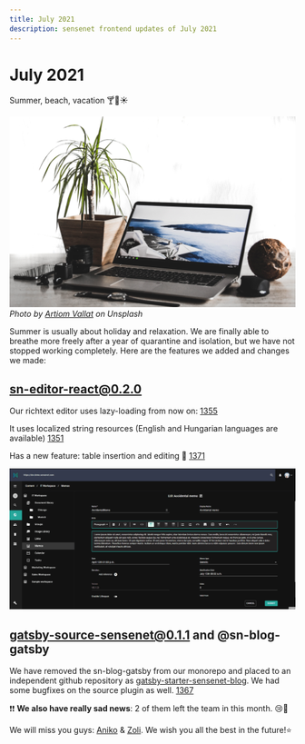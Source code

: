```yaml
---
title: July 2021
description: sensenet frontend updates of July 2021
---
```


# July 2021

Summer, beach, vacation 🍸🌴☀️

![Beach](/img/updates/beach.jpg)
_Photo by [Artiom Vallat]("https://unsplash.com/@virussinside") on Unsplash_

Summer is usually about holiday and relaxation. We are finally able to breathe more freely after a year of quarantine and isolation, but we have not stopped working completely. Here are the features we added and changes we made:

## sn-editor-react@0.2.0

Our richtext editor uses lazy-loading from now on: [1355](https://github.com/SenseNet/sn-client/pull/1355)

It uses localized string resources (English and Hungarian languages are available) [1351](https://github.com/SenseNet/sn-client/pull/1351)

Has a new feature: table insertion and editing 🎉 [1371](https://github.com/SenseNet/sn-client/pull/1371)

![Editor table](/img/updates/editor-table.gif "Editor table")

## gatsby-source-sensenet@0.1.1 and @sn-blog-gatsby

We have removed the sn-blog-gatsby from our monorepo and placed to an independent github repository as [gatsby-starter-sensenet-blog](https://github.com/SenseNet/gatsby-starter-sensenet-blog). We had some bugfixes on the source plugin as well. [1367](https://github.com/SenseNet/sn-client/pull/1367)


❗❗ **We also have really sad news**: 2 of them left the team in this month. 😢🎈

We will miss you guys: [Aniko](https://github.com/herflis) & [Zoli](https://github.com/taki9). We wish you all the best in the future!⭐
